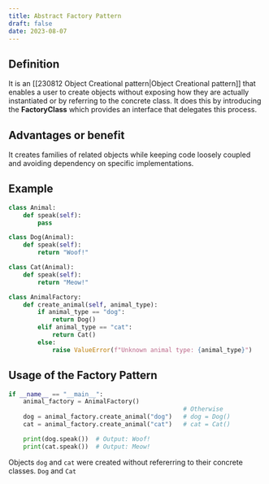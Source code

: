 ```yaml
---
title: Abstract Factory Pattern
draft: false
date: 2023-08-07
---
```


## Definition
It is an [[230812 Object Creational pattern|Object Creational pattern]] that enables a user to create objects without exposing how they are actually instantiated or by referring to the concrete class. It does this by introducing the **FactoryClass** which provides an interface that delegates this process. 

## Advantages or benefit
It creates families of related objects while keeping code loosely coupled and avoiding dependency on specific implementations.

## Example
```python
class Animal:
    def speak(self):
        pass

class Dog(Animal):
    def speak(self):
        return "Woof!"

class Cat(Animal):
    def speak(self):
        return "Meow!"

class AnimalFactory:
    def create_animal(self, animal_type):
        if animal_type == "dog":
            return Dog()
        elif animal_type == "cat":
            return Cat()
        else:
            raise ValueError(f"Unknown animal type: {animal_type}")
```

## Usage of the Factory Pattern
```python
if __name__ == "__main__":
    animal_factory = AnimalFactory()
												# Otherwise	
    dog = animal_factory.create_animal("dog")   # dog = Dog()
    cat = animal_factory.create_animal("cat")   # cat = Cat()

    print(dog.speak())  # Output: Woof!
    print(cat.speak())  # Output: Meow!
```
Objects `dog` and `cat` were created without refererring to their concrete classes. `Dog` and `Cat` 

